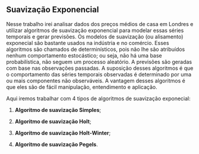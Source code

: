 ## Suavização Exponencial

Nesse trabalho irei analisar dados dos preços médios de casa em Londres e utilizar algoritmos de suavização exponencial para modelar essas séries temporais e gerar previsões.
Os modelos de suavização (ou alisamento) exponecial são bastante usados na indústria e no comércio. Esses algoritmos são chamados de determinísticos, pois não lhe são atribuídos 
nenhum comportamento estocástico; ou seja, não há uma base probabilística, não seguem um processo aleatório. A previsões são geradas com base nas observações passadas. 
A suposição desses algoritmos é que o comportamento das séries temporais observadas é determinado por uma ou mais componentes não observáveis. A vantagem desses algoritmos é que 
eles são de fácil manipulação, entendimento e aplicação.

Aqui iremos trabalhar com 4 tipos de algoritmos de suavização exponecial:

1) **Algoritmo de suavização Simples**;

2) **Algoritmo de suavização Holt**;

3) **Algoritmo de suavização Holt-Winter**;

4) **Algoritmo de suavização Pegels**.
